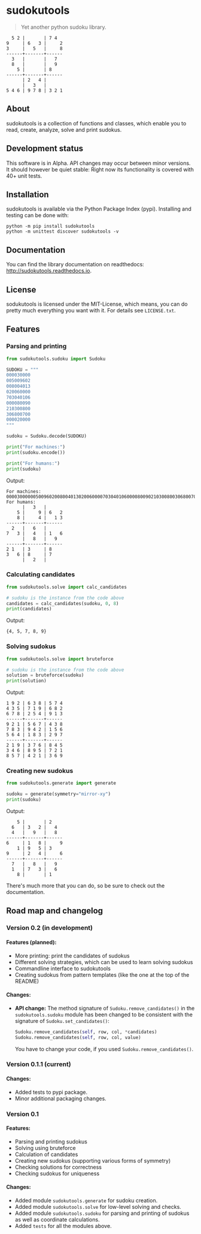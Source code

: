 # sudokutools
> Yet another python sudoku library.

```
  5 2 |       | 7 4  
9     | 6   3 |     2
3     |   5   |     8
------+-------+------
  3   |       |   7  
  8   |       |   9  
    5 |       | 8    
------+-------+------
      | 2   4 |      
      |   3   |      
5 4 6 | 9 7 8 | 3 2 1
```

## About
sudokutools is a collection of functions and classes, which enable you
to read, create, analyze, solve and print sudokus.

## Development status
This software is in Alpha. API changes may occur between minor versions.
It should however be quiet stable: Right now its functionality is covered
with 40+ unit tests.

## Installation
sudokutools is available via the Python Package Index (pypi).
Installing and testing can be done with:
```
python -m pip install sudokutools
python -m unittest discover sudokutools -v 
```

## Documentation
You can find the library documentation on readthedocs: <http://sudokutools.readthedocs.io>.

## License
sodukutools is licensed under the MIT-License, which means, you can do pretty
much everything you want with it. For details see ``LICENSE.txt``.

## Features
### Parsing and printing
```python
from sudokutools.sudoku import Sudoku

SUDOKU = """
000030000
005009602
008004013
020060000
703040106
000080090
210300800
306800700
000020000
"""

sudoku = Sudoku.decode(SUDOKU)

print("For machines:")
print(sudoku.encode())

print("For humans:")
print(sudoku)
```

Output:
```
For machines:
000030000005009602008004013020060000703040106000080090210300800306800700000020000
For humans:
      |   3   |      
    5 |     9 | 6   2
    8 |     4 |   1 3
------+-------+------
  2   |   6   |      
7   3 |   4   | 1   6
      |   8   |   9  
------+-------+------
2 1   | 3     | 8    
3   6 | 8     | 7    
      |   2   |      
```

### Calculating candidates
```python
from sudokutools.solve import calc_candidates

# sudoku is the instance from the code above
candidates = calc_candidates(sudoku, 0, 8)
print(candidates)
```

Output:
```
{4, 5, 7, 8, 9}
```

### Solving sudokus
```python
from sudokutools.solve import bruteforce

# sudoku is the instance from the code above
solution = bruteforce(sudoku)
print(solution)
```

Output:
```
1 9 2 | 6 3 8 | 5 7 4
4 3 5 | 7 1 9 | 6 8 2
6 7 8 | 2 5 4 | 9 1 3
------+-------+------
9 2 1 | 5 6 7 | 4 3 8
7 8 3 | 9 4 2 | 1 5 6
5 6 4 | 1 8 3 | 2 9 7
------+-------+------
2 1 9 | 3 7 6 | 8 4 5
3 4 6 | 8 9 5 | 7 2 1
8 5 7 | 4 2 1 | 3 6 9
```

### Creating new sudokus
```python
from sudokutools.generate import generate

sudoku = generate(symmetry="mirror-xy")
print(sudoku)
```

Output:
```
    5 |       | 2    
  6   | 3   2 |   4  
  4   |   9   |   8  
------+-------+------
6     | 1   8 |     9
    1 | 9   5 | 3    
9     | 2   4 |     6
------+-------+------
  7   |   8   |   9  
  1   | 7   3 |   6  
    8 |       | 1    
```

There's much more that you can do, so be sure to check out the documentation.

## Road map and changelog

### Version 0.2 (in development)
#### Features (planned):
* More printing: print the candidates of sudokus
* Different solving strategies, which can be used to learn solving sudokus
* Commandline interface to sudokutools
* Creating sudokus from pattern templates (like the one at the top of the README)

#### Changes:
* **API change:** The method signature of ``Sudoku.remove_candidates()`` in
  the ``sudokutools.sudoku`` module has been changed to be consistent with
  the signature of ``Sudoku.set_candidates()``:

  ```python
  Sudoku.remove_candidates(self, row, col, *candidates)
  Sudoku.remove_candidates(self, row, col, value)
  ```
  You have to change your code, if you used ``Sudoku.remove_candidates()``.


### Version 0.1.1 (current)
#### Changes:
* Added tests to pypi package.
* Minor additional packaging changes.

### Version 0.1
#### Features:
* Parsing and printing sudokus
* Solving using bruteforce
* Calculation of candidates
* Creating new sudokus (supporting various forms of symmetry)
* Checking solutions for correctness
* Checking sudokus for uniqueness

#### Changes:
* Added module ``sudokutools.generate`` for sudoku creation.
* Added module ``sudokutools.solve`` for low-level solving and checks.
* Added module ``sudokutools.sudoku`` for parsing and printing of sudokus
  as well as coordinate calculations. 
* Added ``tests`` for all the modules above.

